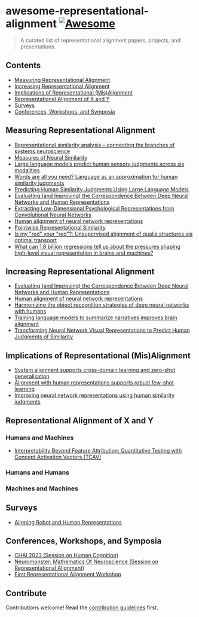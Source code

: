 # awesome-representational-alignment [![Awesome](https://awesome.re/badge.svg)](https://awesome.re)

> A curated list of representational alignment papers, projects, and presentations.


## Contents

- [Measuring Representational Alignment](#Measuring-Representational-Alignment)
- [Increasing Representational Alignment](#Increasing-Representational-Alignment)
- [Implications of Representational (Mis)Alignment](#Implications-of-Representational-(Mis)Alignment)
- [Representational Alignment of X and Y](#Representational-Alignment-of-X-and-Y)
- [Surveys](#Surveys)
- [Conferences, Workshops, and Symposia](#Conferences-Workshops-and-Symposia)


## Measuring Representational Alignment

- [Representational similarity analysis – connecting the branches of systems neuroscience](https://www.frontiersin.org/articles/10.3389/neuro.06.004.2008/full?utm_source=FW)
- [Measures of Neural Similarity](https://link.springer.com/article/10.1007/s42113-019-00068-5)
- [Large language models predict human sensory judgments across six modalities](https://arxiv.org/abs/2302.01308)
- [Words are all you need? Language as an approximation for human similarity judgments](https://openreview.net/forum?id=O-G91-4cMdv)
- [Predicting Human Similarity Judgments Using Large Language Models](https://arxiv.org/abs/2202.04728)
- [Evaluating (and Improving) the Correspondence Between Deep Neural Networks and Human Representations](https://onlinelibrary.wiley.com/doi/full/10.1111/cogs.12670)
- [Extracting Low-Dimensional Psychological Representations from Convolutional Neural Networks](https://onlinelibrary.wiley.com/doi/abs/10.1111/cogs.13226)
- [Human alignment of neural network representations](https://openreview.net/forum?id=ReDQ1OUQR0X)
- [Pointwise Representational Similarity](https://arxiv.org/abs/2305.19294)
- [Is my "red" your "red"?: Unsupervised alignment of qualia structures via optimal transport](https://psyarxiv.com/h3pqm)
- [What can 1.8 billion regressions tell us about the pressures shaping high-level visual representation in brains and machines?](https://www.biorxiv.org/content/10.1101/2022.03.28.485868v2)

## Increasing Representational Alignment

- [Evaluating (and Improving) the Correspondence Between Deep Neural Networks and Human Representations](https://onlinelibrary.wiley.com/doi/full/10.1111/cogs.12670)
- [Human alignment of neural network representations](https://openreview.net/forum?id=ReDQ1OUQR0X)
- [Harmonizing the object recognition strategies of deep neural networks with humans](https://proceedings.neurips.cc/paper_files/paper/2022/hash/3d681cc4487b97c08e5aa67224dd74f2-Abstract-Conference.html)
- [Training language models to summarize narratives improves brain alignment](https://arxiv.org/abs/2212.10898)
- [Transforming Neural Network Visual Representations to Predict Human Judgments of Similarity](https://arxiv.org/abs/2010.06512)

## Implications of Representational (Mis)Alignment

- [System alignment supports cross-domain learning and zero-shot generalisation](https://www.sciencedirect.com/science/article/pii/S0010027722001883)
- [Alignment with human representations supports robust few-shot learning](https://arxiv.org/abs/2301.11990)
- [Improving neural network representations using human similarity judgments](https://arxiv.org/abs/2306.04507)


## Representational Alignment of X and Y
### Humans and Machines

- [Interpretability Beyond Feature Attribution: Quantitative Testing with Concept Activation Vectors (TCAV)](https://arxiv.org/abs/1711.11279)

### Humans and Humans

### Machines and Machines

## Surveys
- [Aligning Robot and Human Representations](https://arxiv.org/abs/2302.01928)

## Conferences, Workshops, and Symposia
- [CHAI 2023 (Session on Human Cognition)](https://humancompatible.ai/chai2023/)
- [Neuromonster: Mathematics Of Neuroscience (Session on Representational Alignment)](https://www.neuromonster.org/)
- [First Representational Alignment Workshop](https://representational-alignment.github.io/)

## Contribute

Contributions welcome! Read the [contribution guidelines](contributing.md) first.

